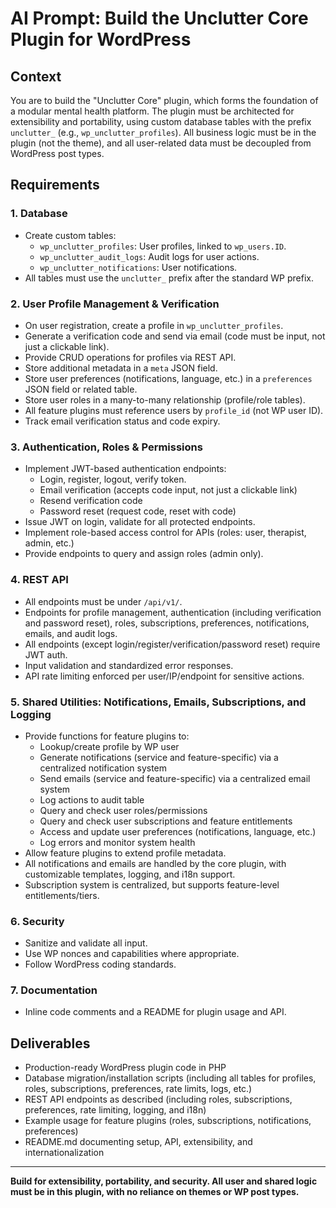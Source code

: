 # AI Prompt: Build the Unclutter Core Plugin for WordPress

## Context
You are to build the "Unclutter Core" plugin, which forms the foundation of a modular mental health platform. The plugin must be architected for extensibility and portability, using custom database tables with the prefix `unclutter_` (e.g., `wp_unclutter_profiles`). All business logic must be in the plugin (not the theme), and all user-related data must be decoupled from WordPress post types.

## Requirements

### 1. Database
- Create custom tables:
  - `wp_unclutter_profiles`: User profiles, linked to `wp_users.ID`.
  - `wp_unclutter_audit_logs`: Audit logs for user actions.
  - `wp_unclutter_notifications`: User notifications.
- All tables must use the `unclutter_` prefix after the standard WP prefix.

### 2. User Profile Management & Verification
- On user registration, create a profile in `wp_unclutter_profiles`.
- Generate a verification code and send via email (code must be input, not just a clickable link).
- Provide CRUD operations for profiles via REST API.
- Store additional metadata in a `meta` JSON field.
- Store user preferences (notifications, language, etc.) in a `preferences` JSON field or related table.
- Store user roles in a many-to-many relationship (profile/role tables).
- All feature plugins must reference users by `profile_id` (not WP user ID).
- Track email verification status and code expiry.

### 3. Authentication, Roles & Permissions
- Implement JWT-based authentication endpoints:
  - Login, register, logout, verify token.
  - Email verification (accepts code input, not just a clickable link)
  - Resend verification code
  - Password reset (request code, reset with code)
- Issue JWT on login, validate for all protected endpoints.
- Implement role-based access control for APIs (roles: user, therapist, admin, etc.)
- Provide endpoints to query and assign roles (admin only).

### 4. REST API
- All endpoints must be under `/api/v1/`.
- Endpoints for profile management, authentication (including verification and password reset), roles, subscriptions, preferences, notifications, emails, and audit logs.
- All endpoints (except login/register/verification/password reset) require JWT auth.
- Input validation and standardized error responses.
- API rate limiting enforced per user/IP/endpoint for sensitive actions.

### 5. Shared Utilities: Notifications, Emails, Subscriptions, and Logging
- Provide functions for feature plugins to:
  - Lookup/create profile by WP user
  - Generate notifications (service and feature-specific) via a centralized notification system
  - Send emails (service and feature-specific) via a centralized email system
  - Log actions to audit table
  - Query and check user roles/permissions
  - Query and check user subscriptions and feature entitlements
  - Access and update user preferences (notifications, language, etc.)
  - Log errors and monitor system health
- Allow feature plugins to extend profile metadata.
- All notifications and emails are handled by the core plugin, with customizable templates, logging, and i18n support.
- Subscription system is centralized, but supports feature-level entitlements/tiers.

### 6. Security
- Sanitize and validate all input.
- Use WP nonces and capabilities where appropriate.
- Follow WordPress coding standards.

### 7. Documentation
- Inline code comments and a README for plugin usage and API.

## Deliverables
- Production-ready WordPress plugin code in PHP
- Database migration/installation scripts (including all tables for profiles, roles, subscriptions, preferences, rate limits, logs, etc.)
- REST API endpoints as described (including roles, subscriptions, preferences, rate limiting, logging, and i18n)
- Example usage for feature plugins (roles, subscriptions, notifications, preferences)
- README.md documenting setup, API, extensibility, and internationalization

---

**Build for extensibility, portability, and security. All user and shared logic must be in this plugin, with no reliance on themes or WP post types.**
